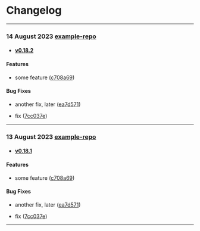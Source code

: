 # Changelog

***
<!--Release note v0.18.2!-->
### 14 August 2023 [example-repo](https://example.com/example-repo)
* #### [v0.18.2](https://example.com/example-repo/releases/v1.0.0)

#### Features

* some feature ([c708a69](https://github.com/indykite/test-ik-jira/commit/c708a6942f90b33f5d31536c483f0692841c4acc))

#### Bug Fixes

* another fix, later ([ea7d571](https://github.com/indykite/test-ik-jira/commit/ea7d57144d2b51d27e0c153db61b71fd78cc95f2))

* fix ([7cc037e](https://github.com/indykite/test-ik-jira/commit/7cc037e47972e83f3cd140ac64bc9b84c8c718c6))

***

<!--Release note v0.18.1!-->
### 13 August 2023 [example-repo](https://example.com/example-repo)
* #### [v0.18.1](https://example.com/example-repo/releases/v1.0.0)

#### Features

* some feature ([c708a69](https://github.com/indykite/test-ik-jira/commit/c708a6942f90b33f5d31536c483f0692841c4acc))

#### Bug Fixes

* another fix, later ([ea7d571](https://github.com/indykite/test-ik-jira/commit/ea7d57144d2b51d27e0c153db61b71fd78cc95f2))

* fix ([7cc037e](https://github.com/indykite/test-ik-jira/commit/7cc037e47972e83f3cd140ac64bc9b84c8c718c6))

***


